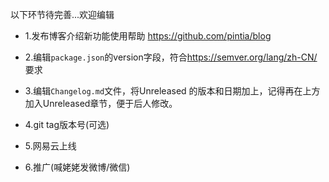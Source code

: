 以下环节待完善...欢迎编辑

- 1.发布博客介绍新功能使用帮助
<https://github.com/pintia/blog>

- 2.编辑`package.json`的version字段，符合<https://semver.org/lang/zh-CN/> 要求

- 3.编辑`Changelog.md`文件，将Unreleased 的版本和日期加上，记得再在上方加入Unreleased章节，便于后人修改。

- 4.git tag版本号(可选)

- 5.网易云上线

- 6.推广(喊姥姥发微博/微信)
